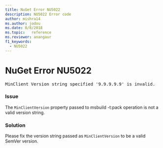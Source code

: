 ```yaml
---
title: NuGet Error NU5022
description: NU5022 Error code
author: mishra14
ms.author: jodou
ms.date: 8/8/2018
ms.topic:   reference
ms.reviewer: anangaur
f1_keywords: 
  - NU5022
---
```


# NuGet Error NU5022
<pre>MinClient Version string specified '9.9.9.9.9' is invalid.</pre>

### Issue

The `MinClientVersion` property passed to msbuild -t:pack operation is not a valid version string.


### Solution

Please fix the version string passed as `MinClientVersion` to be a valid SemVer version.

